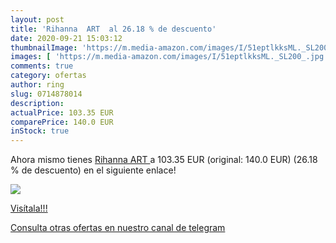 ```yaml
---
layout: post
title: 'Rihanna  ART  al 26.18 % de descuento'
date: 2020-09-21 15:03:12
thumbnailImage: 'https://m.media-amazon.com/images/I/51eptlkksML._SL200_.jpg'
images: [ 'https://m.media-amazon.com/images/I/51eptlkksML._SL200_.jpg' ]
comments: true
category: ofertas
author: ring
slug: 0714878014
description:
actualPrice: 103.35 EUR
comparePrice: 140.0 EUR
inStock: true
---
```


Ahora mismo tienes [Rihanna  ART ](https://www.amazon.com/dp/0714878014/?tag=redken08-20) a 103.35 EUR (original: 140.0 EUR) (26.18 %  de descuento) en el siguiente enlace!

[![](https://m.media-amazon.com/images/I/51eptlkksML._SL200_.jpg)](https://www.amazon.com/dp/0714878014/?tag=redken08-20)

[Visítala!!!](https://www.amazon.com/dp/0714878014/?tag=redken08-20)

[Consulta otras ofertas en nuestro canal de telegram](https://t.me/s/ofertas25)
